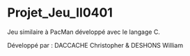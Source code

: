 # Projet_Jeu_II0401
Jeu similaire à PacMan développé avec le langage C.

Développé par : DACCACHE Christopher & DESHONS William
